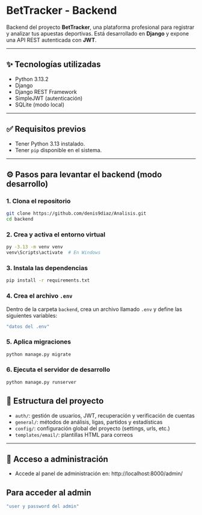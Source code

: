 # BetTracker - Backend

Backend del proyecto **BetTracker**, una plataforma profesional para registrar y analizar tus apuestas deportivas. Está desarrollado en **Django** y expone una API REST autenticada con **JWT**.

---

## ✨ Tecnologías utilizadas

- Python 3.13.2
- Django
- Django REST Framework
- SimpleJWT (autenticación)
- SQLite (modo local)

---

## ✅ Requisitos previos

- Tener Python 3.13 instalado.
- Tener `pip` disponible en el sistema.

---

## ⚙️ Pasos para levantar el backend (modo desarrollo)

### 1. Clona el repositorio
```bash
git clone https://github.com/denis9diaz/Analisis.git
cd backend
```

### 2. Crea y activa el entorno virtual
```bash
py -3.13 -m venv venv
venv\Scripts\activate  # En Windows
```

### 3. Instala las dependencias
```bash
pip install -r requirements.txt
```

### 4. Crea el archivo `.env`
Dentro de la carpeta `backend`, crea un archivo llamado `.env` y define las siguientes variables:
```bash
"datos del .env"
```

### 5. Aplica migraciones
```bash
python manage.py migrate
```

### 6. Ejecuta el servidor de desarrollo
```bash
python manage.py runserver
```

## 📂 Estructura del proyecto

- `auth/`: gestión de usuarios, JWT, recuperación y verificación de cuentas
- `general/`: métodos de análisis, ligas, partidos y estadísticas
- `config/`: configuración global del proyecto (settings, urls, etc.)
- `templates/email/`: plantillas HTML para correos

---

## 🔐 Acceso a administración

- Accede al panel de administración en: http://localhost:8000/admin/

## Para acceder al admin
```bash
"user y password del admin"
```
